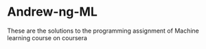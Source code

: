 # Andrew-ng-ML
These are the solutions to the programming assignment of Machine learning course on coursera
